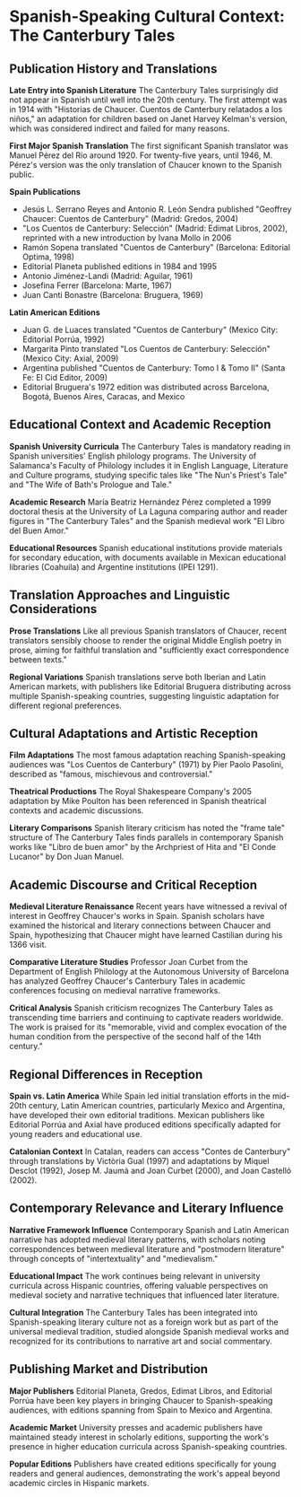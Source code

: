 # Spanish-Speaking Cultural Context: The Canterbury Tales

## Publication History and Translations

**Late Entry into Spanish Literature**
The Canterbury Tales surprisingly did not appear in Spanish until well into the 20th century. The first attempt was in 1914 with "Historias de Chaucer. Cuentos de Canterbury relatados a los niños," an adaptation for children based on Janet Harvey Kelman's version, which was considered indirect and failed for many reasons.

**First Major Spanish Translation**
The first significant Spanish translator was Manuel Pérez del Río around 1920. For twenty-five years, until 1946, M. Pérez's version was the only translation of Chaucer known to the Spanish public.

**Spain Publications**
- Jesús L. Serrano Reyes and Antonio R. León Sendra published "Geoffrey Chaucer: Cuentos de Canterbury" (Madrid: Gredos, 2004)
- "Los Cuentos de Canterbury: Selección" (Madrid: Edimat Libros, 2002), reprinted with a new introduction by Ivana Mollo in 2006
- Ramón Sopena translated "Cuentos de Canterbury" (Barcelona: Editorial Optima, 1998)
- Editorial Planeta published editions in 1984 and 1995
- Antonio Jiménez-Landi (Madrid: Aguilar, 1961)
- Josefina Ferrer (Barcelona: Marte, 1967)
- Juan Canti Bonastre (Barcelona: Bruguera, 1969)

**Latin American Editions**
- Juan G. de Luaces translated "Cuentos de Canterbury" (Mexico City: Editorial Porrúa, 1992)
- Margarita Pinto translated "Los Cuentos de Canterbury: Selección" (Mexico City: Axial, 2009)
- Argentina published "Cuentos de Canterbury: Tomo I & Tomo II" (Santa Fe: El Cid Editor, 2009)
- Editorial Bruguera's 1972 edition was distributed across Barcelona, Bogotá, Buenos Aires, Caracas, and Mexico

## Educational Context and Academic Reception

**Spanish University Curricula**
The Canterbury Tales is mandatory reading in Spanish universities' English philology programs. The University of Salamanca's Faculty of Philology includes it in English Language, Literature and Culture programs, studying specific tales like "The Nun's Priest's Tale" and "The Wife of Bath's Prologue and Tale."

**Academic Research**
María Beatriz Hernández Pérez completed a 1999 doctoral thesis at the University of La Laguna comparing author and reader figures in "The Canterbury Tales" and the Spanish medieval work "El Libro del Buen Amor."

**Educational Resources**
Spanish educational institutions provide materials for secondary education, with documents available in Mexican educational libraries (Coahuila) and Argentine institutions (IPEI 1291).

## Translation Approaches and Linguistic Considerations

**Prose Translations**
Like all previous Spanish translators of Chaucer, recent translators sensibly choose to render the original Middle English poetry in prose, aiming for faithful translation and "sufficiently exact correspondence between texts."

**Regional Variations**
Spanish translations serve both Iberian and Latin American markets, with publishers like Editorial Bruguera distributing across multiple Spanish-speaking countries, suggesting linguistic adaptation for different regional preferences.

## Cultural Adaptations and Artistic Reception

**Film Adaptations**
The most famous adaptation reaching Spanish-speaking audiences was "Los Cuentos de Canterbury" (1971) by Pier Paolo Pasolini, described as "famous, mischievous and controversial."

**Theatrical Productions**
The Royal Shakespeare Company's 2005 adaptation by Mike Poulton has been referenced in Spanish theatrical contexts and academic discussions.

**Literary Comparisons**
Spanish literary criticism has noted the "frame tale" structure of The Canterbury Tales finds parallels in contemporary Spanish works like "Libro de buen amor" by the Archpriest of Hita and "El Conde Lucanor" by Don Juan Manuel.

## Academic Discourse and Critical Reception

**Medieval Literature Renaissance**
Recent years have witnessed a revival of interest in Geoffrey Chaucer's works in Spain. Spanish scholars have examined the historical and literary connections between Chaucer and Spain, hypothesizing that Chaucer might have learned Castilian during his 1366 visit.

**Comparative Literature Studies**
Professor Joan Curbet from the Department of English Philology at the Autonomous University of Barcelona has analyzed Geoffrey Chaucer's Canterbury Tales in academic conferences focusing on medieval narrative frameworks.

**Critical Analysis**
Spanish criticism recognizes The Canterbury Tales as transcending time barriers and continuing to captivate readers worldwide. The work is praised for its "memorable, vivid and complex evocation of the human condition from the perspective of the second half of the 14th century."

## Regional Differences in Reception

**Spain vs. Latin America**
While Spain led initial translation efforts in the mid-20th century, Latin American countries, particularly Mexico and Argentina, have developed their own editorial traditions. Mexican publishers like Editorial Porrúa and Axial have produced editions specifically adapted for young readers and educational use.

**Catalonian Context**
In Catalan, readers can access "Contes de Canterbury" through translations by Victòria Gual (1997) and adaptations by Miquel Desclot (1992), Josep M. Jaumà and Joan Curbet (2000), and Joan Castelló (2002).

## Contemporary Relevance and Literary Influence

**Narrative Framework Influence**
Contemporary Spanish and Latin American narrative has adopted medieval literary patterns, with scholars noting correspondences between medieval literature and "postmodern literature" through concepts of "intertextuality" and "medievalism."

**Educational Impact**
The work continues being relevant in university curricula across Hispanic countries, offering valuable perspectives on medieval society and narrative techniques that influenced later literature.

**Cultural Integration**
The Canterbury Tales has been integrated into Spanish-speaking literary culture not as a foreign work but as part of the universal medieval tradition, studied alongside Spanish medieval works and recognized for its contributions to narrative art and social commentary.

## Publishing Market and Distribution

**Major Publishers**
Editorial Planeta, Gredos, Edimat Libros, and Editorial Porrúa have been key players in bringing Chaucer to Spanish-speaking audiences, with editions spanning from Spain to Mexico and Argentina.

**Academic Market**
University presses and academic publishers have maintained steady interest in scholarly editions, supporting the work's presence in higher education curricula across Spanish-speaking countries.

**Popular Editions**
Publishers have created editions specifically for young readers and general audiences, demonstrating the work's appeal beyond academic circles in Hispanic markets.